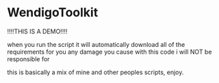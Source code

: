 # WendigoToolkit
!!!!THIS IS A DEMO!!!!

when you run the script it will automatically download all of the requirements for you
any damage you cause with this code i will NOT be responsible for

this is basically a mix of mine and other peoples scripts, enjoy.
